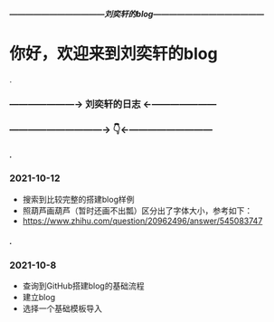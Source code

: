 
##### ————————————刘奕轩的blog——————————————
#   你好，欢迎来到刘奕轩的blog
.
### ———————→ 刘奕轩的日志 ←———————
### ——————————→ 👇←—————————
##### .
### 2021-10-12
 - 搜索到比较完整的搭建blog样例
 - 照葫芦画葫芦（暂时还画不出瓢）区分出了字体大小，参考如下：
 - https://www.zhihu.com/question/20962496/answer/545083747
##### .
### 2021-10-8
 - 查询到GitHub搭建blog的基础流程
 - 建立blog
 - 选择一个基础模板导入
